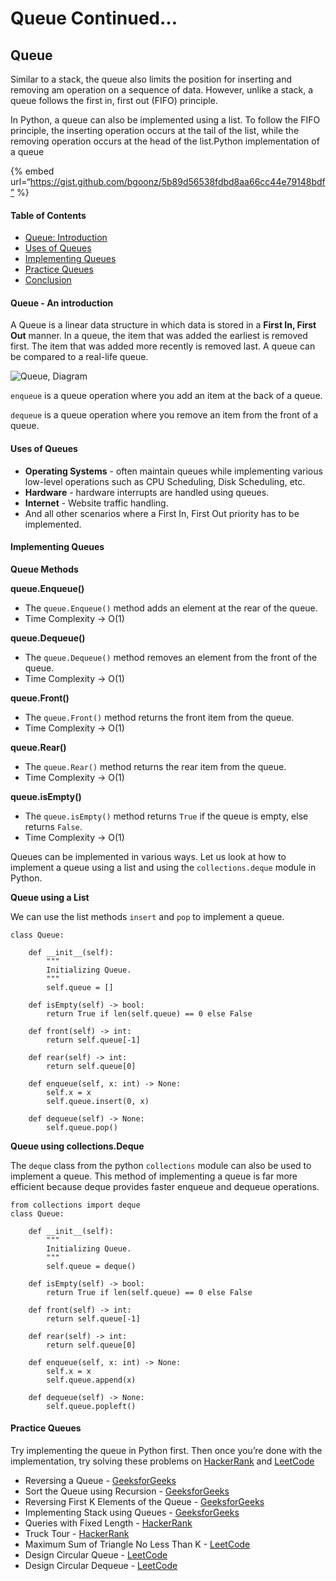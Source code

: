 # Queue Continued…

## Queue <span id="5f3d"></span>

Similar to a stack, the queue also limits the position for inserting and removing am operation on a sequence of data. However, unlike a stack, a queue follows the first in, first out (FIFO) principle.

In Python, a queue can also be implemented using a list. To follow the FIFO principle, the inserting operation occurs at the tail of the list, while the removing operation occurs at the head of the list.Python implementation of a queue

{% embed url=“https://gist.github.com/bgoonz/5b89d56538fdbd8aa66cc44e79148bdf” %}

#### Table of Contents <span id="table-of-contents"></span>

- [Queue: Introduction](https://www.section.io/engineering-education/queue-data-structure-python/#queue:-introduction)
- [Uses of Queues](https://www.section.io/engineering-education/queue-data-structure-python/#uses-of-queues)
- [Implementing Queues](https://www.section.io/engineering-education/queue-data-structure-python/#implementing-queues)
- [Practice Queues](https://www.section.io/engineering-education/queue-data-structure-python/#practice-queues)
- [Conclusion](https://www.section.io/engineering-education/queue-data-structure-python/#conclusion)

#### Queue - An introduction <span id="queue---an-introduction"></span>

A Queue is a linear data structure in which data is stored in a **First In, First Out** manner. In a queue, the item that was added the earliest is removed first. The item that was added more recently is removed last. A queue can be compared to a real-life queue.

![Queue, Diagram](https://www.section.io/engineering-education/queue-data-structure-python/queue.png)

`enqueue` is a queue operation where you add an item at the back of a queue.

`dequeue` is a queue operation where you remove an item from the front of a queue.

#### Uses of Queues <span id="uses-of-queues"></span>

- **Operating Systems** - often maintain queues while implementing various low-level operations such as CPU Scheduling, Disk Scheduling, etc.
- **Hardware** - hardware interrupts are handled using queues.
- **Internet** - Website traffic handling.
- And all other scenarios where a First In, First Out priority has to be implemented.

#### Implementing Queues <span id="implementing-queues"></span>

**Queue Methods**

**queue.Enqueue()**

- The `queue.Enqueue()` method adds an element at the rear of the queue.
- Time Complexity -&gt; O(1)

**queue.Dequeue()**

- The `queue.Dequeue()` method removes an element from the front of the queue.
- Time Complexity -&gt; O(1)

**queue.Front()**

- The `queue.Front()` method returns the front item from the queue.
- Time Complexity -&gt; O(1)

**queue.Rear()**

- The `queue.Rear()` method returns the rear item from the queue.
- Time Complexity -&gt; O(1)

**queue.isEmpty()**

- The `queue.isEmpty()` method returns `True` if the queue is empty, else returns `False`.
- Time Complexity -&gt; O(1)

Queues can be implemented in various ways. Let us look at how to implement a queue using a list and using the `collections.deque` module in Python.

**Queue using a List**

We can use the list methods `insert` and `pop` to implement a queue.

    class Queue:

        def __init__(self):
            """
            Initializing Queue.
            """
            self.queue = []

        def isEmpty(self) -> bool:
            return True if len(self.queue) == 0 else False

        def front(self) -> int:
            return self.queue[-1]

        def rear(self) -> int:
            return self.queue[0]

        def enqueue(self, x: int) -> None:
            self.x = x
            self.queue.insert(0, x)

        def dequeue(self) -> None:
            self.queue.pop()

**Queue using collections.Deque**

The `deque` class from the python `collections` module can also be used to implement a queue. This method of implementing a queue is far more efficient because deque provides faster enqueue and dequeue operations.

    from collections import deque
    class Queue:

        def __init__(self):
            """
            Initializing Queue.
            """
            self.queue = deque()

        def isEmpty(self) -> bool:
            return True if len(self.queue) == 0 else False

        def front(self) -> int:
            return self.queue[-1]

        def rear(self) -> int:
            return self.queue[0]

        def enqueue(self, x: int) -> None:
            self.x = x
            self.queue.append(x)

        def dequeue(self) -> None:
            self.queue.popleft()

#### Practice Queues <span id="practice-queues"></span>

Try implementing the queue in Python first. Then once you’re done with the implementation, try solving these problems on [HackerRank](https://hackerrank.com/dashboard) and [LeetCode](https://leetcode.com/problems)

- Reversing a Queue - [GeeksforGeeks](https://www.geeksforgeeks.org/reversing-a-queue/?ref=rp)
- Sort the Queue using Recursion - [GeeksforGeeks](https://www.geeksforgeeks.org/sort-the-queue-using-recursion/?ref=rp)
- Reversing First K Elements of the Queue - [GeeksforGeeks](https://www.geeksforgeeks.org/reversing-first-k-elements-queue/?ref=rp)
- Implementing Stack using Queues - [GeeksforGeeks](https://www.geeksforgeeks.org/implement-stack-using-queue/)
- Queries with Fixed Length - [HackerRank](https://www.hackerrank.com/challenges/queries-with-fixed-length/problem)
- Truck Tour - [HackerRank](https://www.hackerrank.com/challenges/truck-tour/problem)
- Maximum Sum of Triangle No Less Than K - [LeetCode](https://leetcode.com/problems/max-sum-of-rectangle-no-larger-than-k/)
- Design Circular Queue - [LeetCode](https://leetcode.com/problems/design-circular-queue/)
- Design Circular Dequeue - [LeetCode](https://leetcode.com/problems/design-circular-deque/)
